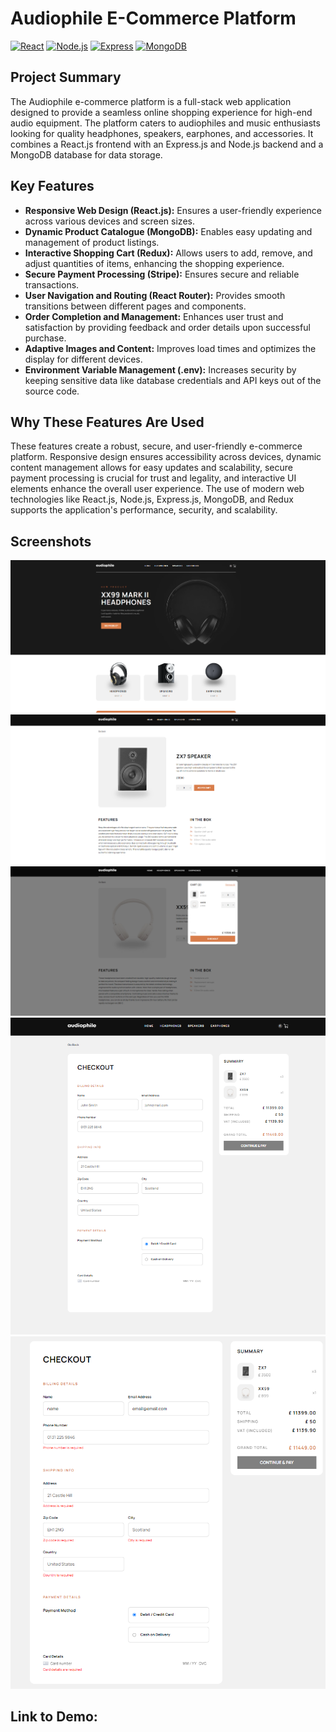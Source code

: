 # Audiophile E-Commerce Platform

[![React](https://img.shields.io/badge/-React-61DAFB?style=flat&logo=react&logoColor=white)](https://reactjs.org) 
[![Node.js](https://img.shields.io/badge/Node.js-43853D?style=flat-square&logo=node.js&logoColor=white)](https://nodejs.org/) 
[![Express](https://img.shields.io/badge/Express.js-404D59?style=flat-square&logo=express)](https://expressjs.com/) 
[![MongoDB](https://img.shields.io/badge/MongoDB-4EA94B?style=flat-square&logo=mongodb&logoColor=white)](https://www.mongodb.com/)

## Project Summary

The Audiophile e-commerce platform is a full-stack web application designed to provide a seamless online shopping experience for high-end audio equipment. The platform caters to audiophiles and music enthusiasts looking for quality headphones, speakers, earphones, and accessories. It combines a React.js frontend with an Express.js and Node.js backend and a MongoDB database for data storage.

## Key Features 

* **Responsive Web Design (React.js):** Ensures a user-friendly experience across various devices and screen sizes.
* **Dynamic Product Catalogue (MongoDB):** Enables easy updating and management of product listings.
* **Interactive Shopping Cart (Redux):** Allows users to add, remove, and adjust quantities of items, enhancing the shopping experience.
* **Secure Payment Processing (Stripe):** Ensures secure and reliable transactions.
* **User Navigation and Routing (React Router):**  Provides smooth transitions between different pages and components.
* **Order Completion and Management:** Enhances user trust and satisfaction by providing feedback and order details upon successful purchase. 
* **Adaptive Images and Content:** Improves load times and optimizes the display for different devices.
* **Environment Variable Management (.env):** Increases security by keeping sensitive data like database credentials and API keys out of the source code.

## Why These Features Are Used

These features create a robust, secure, and user-friendly e-commerce platform. Responsive design ensures accessibility across devices, dynamic content management allows for easy updates and scalability, secure payment processing is crucial for trust and legality, and interactive UI elements enhance the overall user experience. The use of modern web technologies like React.js, Node.js, Express.js, MongoDB, and Redux supports the application's performance, security, and scalability.

## Screenshots
![A screenshot showing the landing page](./screenshots/landingPageAudiophile.png)
![A screenshot showing product decription](./screenshots/productDescriptionAudiophile.png)
![A screenshot showing the cart](./screenshots/CartAudiophile.png)
![A screenshot showing the checkout](./screenshots/checkoutAudiophile.png)
![A screenshot showing the checkout](./screenshots/validationAudiophile.png)

## Link to Demo: 


